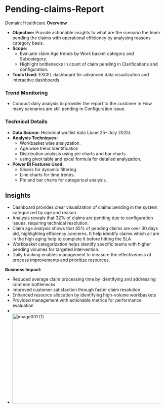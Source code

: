 # Pending-claims-Report
Domain: Healthcare
**Overview**

- **Objective:** Provide actionable insights to what are the scenario the team pending the claims with operational efficiency by analysing reasons category basis.
- **Scope:**
    - Evaluate claim Age trends by Work basket category and Subcategory.
    - Highlight bottlenecks in count of claim pending in Clarifications and configuration.
- **Tools Used:** EXCEL dashboard for advanced data visualization and interactive dashboards.

### **Trend Monitoring**

- Conduct daily analysis to provider the report to the customer in How many scenarios are still pending in Configuration issue.

### **Technical Details**

- **Data Source:** Historical waitlist data (June 25– July 2025).
- **Analysis Techniques:**
    - Workbasket wise analyzation.
    - Age wise trend Identification
    - Distribution analysis using pie charts and bar charts.
    - using pivot table and excel formula for detailed analyzation.
- **Power BI Features Used:**
    - Slicers for dynamic filtering.
    - Line charts for time trends.
    - Pie and bar charts for categorical analysis.

## **Insights**

- Dashboard provides clear visualization of claims pending in the system, categorized by age and reason.
- Analysis reveals that 32% of claims are pending due to configuration issues, requiring technical resolution.
- Claim age analysis shows that 45% of pending claims are over 30 days old, highlighting efficiency concerns. It help identify claims which all are in the high aging help to complete it before hitting the SLA
- Workbasket categorization helps identify specific teams with higher pending volumes for targeted intervention.
- Daily tracking enables management to measure the effectiveness of process improvements and prioritize resources.

**Business Impact:**

- Reduced average claim processing time by identifying and addressing common bottlenecks
- Improved customer satisfaction through faster claim resolution
- Enhanced resource allocation by identifying high-volume workbaskets
- Provided management with actionable metrics for performance evaluation
- 
- <img width="592" height="292" alt="image001 (1)" src="https://github.com/user-attachments/assets/4eb5198a-7c3b-451e-bbaf-0e5cdbf1c11e" />
